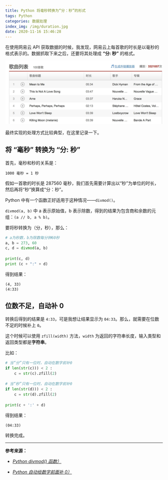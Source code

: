 ```yaml
---
title: Python 将毫秒转换为“分：秒”的形式
tags: Python
categories: 数据处理
index_img: /img/duration.jpg
date: 2020-11-16 15:46:28
---
```



在使用网易云 API 获取数据的时候，我发现，网易云上每首歌的时长是以毫秒的格式表示的。数据抓取下来之后，还要将其处理成 **“分: 秒”** 的格式。

![duration](/img/duration.jpg)

最终实现的处理方式比较典型，在这里记录一下。

<!-- more -->

## 将 “毫秒” 转换为 “分: 秒”

首先，毫秒和秒的关系是：

`1000 毫秒 = 1 秒`

假如一首歌的时长是 287560 毫秒，我们首先需要计算出以“秒”为单位的时长，然后再将“秒”换算成“分：秒”。

Python 中有一个函数正好适用于这种情况——`divmod()`。

`divmod(a, b)` 中 a 表示原始值，b 表示除数，得到的结果为包含商和余数的元组：`(a // b, a % b)`。

要将秒转换为（分，秒），那么：

```python
# a为秒数，b为除数每分钟60秒
a, b = 273, 60
c, d = divmod(a, b)

print(c, d)
print (c + ":" + d)
```

得到结果：

```
(4, 33)
(4:33)
```

## 位数不足，自动补 0

转换后得到的结果是 `4:33`，可是我想让结果显示为 `04:33`。那么，就需要在位数不足的时候补上 `0`。

这个时候可以使用 `zfill(width)` 方法，`width` 为返回的字符串长度，输入类型和返回类型都是**字符串**。

比如：

```python
# 当“分”只有一位时，自动在数字前补0
if len(str(c))) < 2 :
    c = str(c).zfill(2)

# 当“秒”只有一位时，自动在数字前补0
if len(str(d))) < 2 :
    c = str(d).zfill(2)

print(c + ':' + d)
```

得到结果：

```
(04:33)
```

转换完成。

---

**参考来源：**

- _[Python divmod() 函数）](https://www.runoob.com/python/python-func-divmod.html)_

- _[Python 自动给数字前面补 0）](https://www.cnblogs.com/zhanglianbo/p/6202683.html)_
